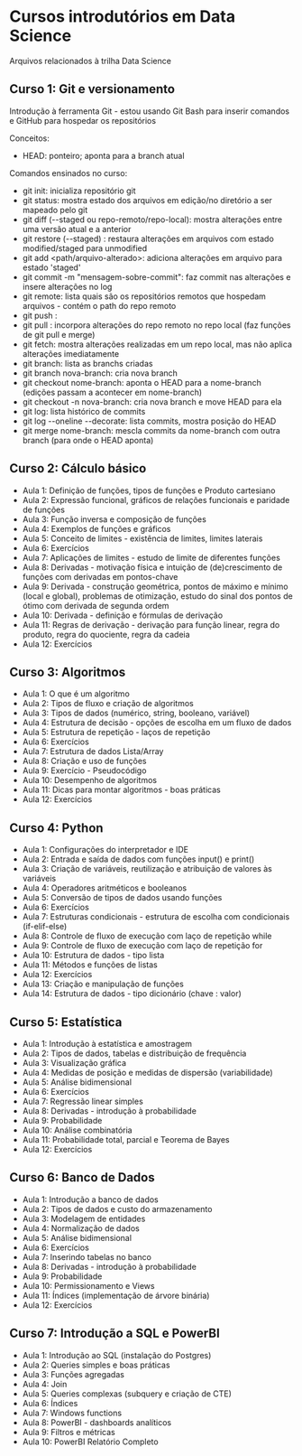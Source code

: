 
# Cursos introdutórios em Data Science  

Arquivos relacionados à trilha Data Science

## Curso 1: Git e versionamento

Introdução à ferramenta Git - estou usando Git Bash para inserir comandos e GitHub para hospedar os repositórios

Conceitos:
 - HEAD: ponteiro; aponta para a branch atual

Comandos ensinados no curso:
 - git init: inicializa repositório git
 - git status: mostra estado dos arquivos em edição/no diretório a ser mapeado pelo git
 - git diff (--staged ou repo-remoto/repo-local): mostra alterações entre uma versão atual e a anterior
 - git restore (--staged) <nome-arquivo>: restaura alterações em arquivos com estado modified/staged para unmodified 
 - git add <path/arquivo-alterado>: adiciona alterações em arquivo para estado 'staged'
 - git commit -m "mensagem-sobre-commit": faz commit nas alterações e insere alterações no log
 - git remote: lista quais são os repositórios remotos que hospedam arquivos - contém o path do repo remoto
 - git push <apelido-repo-remoto> <apelido-repo-local>: 
 - git pull <apelido-repo-remoto> <apelido-repo-local>: incorpora alterações do repo remoto no repo local (faz funções de git pull e merge)
 - git fetch: mostra alterações realizadas em um repo local, mas não aplica alterações imediatamente
 - git branch: lista as branchs criadas
 - git branch nova-branch: cria nova branch
 - git checkout nome-branch: aponta o HEAD para a nome-branch (edições passam a acontecer em nome-branch)
 - git checkout -n nova-branch: cria nova branch e move HEAD para ela
 - git log: lista histórico de commits
 - git log --oneline --decorate: lista commits, mostra posição do HEAD
 - git merge nome-branch: mescla commits da nome-branch com outra branch (para onde o HEAD aponta)

## Curso 2: Cálculo básico
 - Aula 1: Definição de funções, tipos de funções e Produto cartesiano
 - Aula 2: Expressão funcional, gráficos de relações funcionais e paridade de funções
 - Aula 3: Função inversa e composição de funções
 - Aula 4: Exemplos de funções e gráficos
 - Aula 5: Conceito de limites - existência de limites, limites laterais
 - Aula 6: Exercícios
 - Aula 7: Aplicações de limites - estudo de limite de diferentes funções
 - Aula 8: Derivadas - motivação física e intuição de (de)crescimento de funções com derivadas em pontos-chave
 - Aula 9: Derivada - construção geométrica, pontos de máximo e mínimo (local e global), problemas de otimização, estudo do sinal dos pontos de ótimo com derivada de segunda ordem 
 - Aula 10: Derivada - definição e fórmulas de derivação
 - Aula 11: Regras de derivação - derivação para função linear, regra do produto, regra do quociente, regra da cadeia
 - Aula 12: Exercícios

## Curso 3: Algoritmos
 - Aula 1: O que é um algoritmo
 - Aula 2: Tipos de fluxo e criação de algoritmos
 - Aula 3: Tipos de dados (numérico, string, booleano, variável)
 - Aula 4: Estrutura de decisão - opções de escolha em um fluxo de dados
 - Aula 5: Estrutura de repetição - laços de repetição
 - Aula 6: Exercícios
 - Aula 7: Estrutura de dados Lista/Array
 - Aula 8: Criação e uso de funções
 - Aula 9: Exercício - Pseudocódigo
 - Aula 10: Desempenho de algoritmos
 - Aula 11: Dicas para montar algoritmos - boas práticas
 - Aula 12: Exercícios

## Curso 4: Python
 - Aula 1: Configurações do interpretador e IDE
 - Aula 2: Entrada e saída de dados com funções input() e print()
 - Aula 3: Criação de variáveis, reutilização e atribuição de valores às variáveis
 - Aula 4: Operadores aritméticos e booleanos
 - Aula 5: Conversão de tipos de dados usando funções
 - Aula 6: Exercícios
 - Aula 7: Estruturas condicionais - estrutura de escolha com condicionais (if-elif-else)
 - Aula 8: Controle de fluxo de execução com laço de repetição while
 - Aula 9: Controle de fluxo de execução com laço de repetição for
 - Aula 10: Estrutura de dados - tipo lista
 - Aula 11: Métodos e funções de listas
 - Aula 12: Exercícios
 - Aula 13: Criação e manipulação de funções
 - Aula 14: Estrutura de dados - tipo dicionário (chave : valor)

## Curso 5: Estatística
 - Aula 1: Introdução à estatística e amostragem
 - Aula 2: Tipos de dados, tabelas e distribuição de frequência
 - Aula 3: Visualização gráfica
 - Aula 4: Medidas de posição e medidas de dispersão (variabilidade)
 - Aula 5: Análise bidimensional
 - Aula 6: Exercícios
 - Aula 7: Regressão linear simples 
 - Aula 8: Derivadas - introdução à probabilidade
 - Aula 9: Probabilidade
 - Aula 10: Análise combinatória
 - Aula 11: Probabilidade total, parcial e Teorema de Bayes
 - Aula 12: Exercícios

## Curso 6: Banco de Dados
 - Aula 1: Introdução a banco de dados
 - Aula 2: Tipos de dados e custo do armazenamento
 - Aula 3: Modelagem de entidades
 - Aula 4: Normalização de dados
 - Aula 5: Análise bidimensional
 - Aula 6: Exercícios
 - Aula 7: Inserindo tabelas no banco 
 - Aula 8: Derivadas - introdução à probabilidade
 - Aula 9: Probabilidade
 - Aula 10: Permissionamento e Views
 - Aula 11: Índices (implementação de árvore binária)
 - Aula 12: Exercícios
## Curso 7: Introdução a SQL e PowerBI
 - Aula 1: Introdução ao SQL (instalação do Postgres)
 - Aula 2: Queries simples e boas práticas
 - Aula 3: Funções agregadas
 - Aula 4: Join
 - Aula 5: Queries complexas (subquery e criação de CTE)
 - Aula 6: Índices
 - Aula 7: Windows functions
 - Aula 8: PowerBI - dashboards analíticos
 - Aula 9: Filtros e métricas
 - Aula 10: PowerBI Relatório Completo